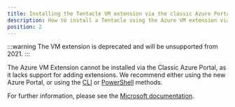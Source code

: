 ```yaml
---
title: Installing the Tentacle VM extension via the classic Azure Portal
description: How to install a Tentacle using the Azure VM extension via the classic Azure Portal
position: 2
---
```


:::warning
The VM extension is deprecated and will be unsupported from 2021.
:::

The Azure VM Extension cannot be installed via the Classic Azure Portal, as it lacks support for adding extensions. We recommend either using the new Azure Portal, or using the [CLI](via-the-azure-cli.md) or [PowerShell](via-powershell.md) methods.

For further information, please see the [Microsoft documentation](https://docs.microsoft.com/en-us/azure/virtual-machines/windows/classic/manage-extensions?toc=%2fazure%2fvirtual-machines%2fwindows%2fclassic%2ftoc.json).
